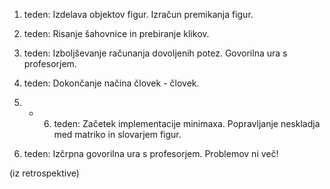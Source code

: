1. teden:
Izdelava objektov figur. Izračun premikanja figur.

2. teden:
Risanje šahovnice in prebiranje klikov.

3. teden:
Izboljševanje računanja dovoljenih potez.
Govorilna ura s profesorjem.

4. teden:
Dokončanje načina človek - človek.

5. - 6. teden:
Začetek implementacije minimaxa. Popravljanje neskladja med matriko in slovarjem figur.

7. teden:
Izčrpna govorilna ura s profesorjem. Problemov ni več!

(iz retrospektive)
